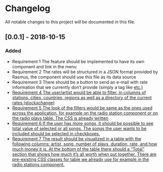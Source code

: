 # Changelog
All notable changes to this project will be documented in this file.

## [0.0.1] - 2018-10-15
### Added
- Requirement 1
  The feature should be implemented to have its own component and link in the menu
- Requirement 2
  The rates will be structured in a JSON format provided by Rasmus, the component should use this file as its data source
- Requirement 3
  There should be a button to send an e-mail with rate information that we currently don’t provide (simply a tag like <a href=”mailto:”> etc.)
- Requirement 4
  The user/artist would be able to filter, in columns of stations, cities, countries, regions as well as a directory of the current rates (stockxchange)
- Requirement 5
  The look of the filters would be same as the ones used across the application, for example on the radio station component or on the radio plays table. The CSS is already written
- Requirement 6
  If the user has more songs, it should be possible to see total value of selected or all songs. The songs the user wants to be included should be selected in checkboxes.
- Requirement 7
  The result should be visualized in a table with the following columns: artist, song, number of plays, duration, rate, and how much money it is. At the bottom of the table there should a “Total” section that shows how much it’s all worth when put together. There are pre-existing CSS classes for table we already use for example in the radio stations component.

